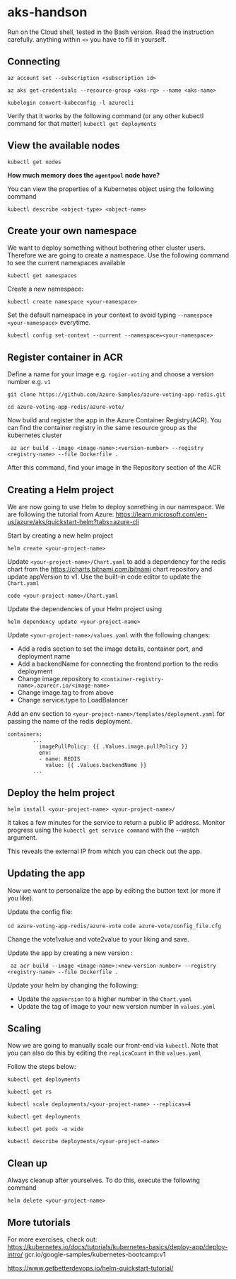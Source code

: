 # aks-handson



Run on the Cloud shell, tested in the Bash version. Read the instruction carefully. anything within `<>` you have to fill in yourself.

## Connecting 

`az account set --subscription <subscription id>`

`az aks get-credentials --resource-group <aks-rg> --name <aks-name>`

`kubelogin convert-kubeconfig -l azurecli`

Verify that it works by the following command (or any other kubectl command for that matter)
`kubectl get deployments`

## View the available nodes

`kubectl get nodes`

**How much memory does the `agentpool` node have?**

You can view the properties of a Kubernetes object using the following command

`kubectl describe <object-type> <object-name>`

## Create your own namespace
We want to deploy something without bothering other cluster users. Therefore we are going to create a namespace. Use the following command to see the current namespaces available

`kubectl get namespaces`

Create a new namespace:

`kubectl create namespace <your-namespace>`

Set the default namespace in your context to avoid typing `--namespace <your-namespace>` everytime.

`kubectl config set-context --current --namespace=<your-namespace>`

## Register container in ACR

Define a name for your image e.g. `rogier-voting` and choose a version number e.g. `v1`

`git clone https://github.com/Azure-Samples/azure-voting-app-redis.git`

`cd azure-voting-app-redis/azure-vote/`

Now build and register the app in the Azure Container Registry(ACR). You can find the container registry in the same resource group as the kubernetes cluster

` az acr build --image <image-name>:<version-number> --registry <registry-name> --file Dockerfile .`

After this command, find your image in the Repository section of the ACR

## Creating a Helm project
We are now going to use Helm to deploy something in our namespace. We are following the tutorial from Azure: https://learn.microsoft.com/en-us/azure/aks/quickstart-helm?tabs=azure-cli

Start by creating a new helm project

`helm create <your-project-name>`

Update `<your-project-name>/Chart.yaml` to add a dependency for the redis chart from the https://charts.bitnami.com/bitnami chart repository and update appVersion to v1. Use the built-in code editor to update the `Chart.yaml`
  
`code <your-project-name>/Chart.yaml `
  
Update the dependencies of your Helm project using
  
`helm dependency update <your-project-name>`
  
Update `<your-project-name>/values.yaml` with the following changes:
- Add a redis section to set the image details, container port, and deployment name
- Add a backendName for connecting the frontend portion to the redis deployment
- Change image.repository to `<container-registry-name>.azurecr.io/<image-name>`
- Change image.tag to <version-number> from above
- Change service.type to LoadBalancer
 
Add an env section to `<your-project-name>/templates/deployment.yaml` for passing the name of the redis deployment.

```
containers:
        ...
          imagePullPolicy: {{ .Values.image.pullPolicy }}
          env:
          - name: REDIS
            value: {{ .Values.backendName }}
        ...
```

## Deploy the helm project

`helm install <your-project-name> <your-project-name>/`

It takes a few minutes for the service to return a public IP address. Monitor progress using the `kubectl get service command` with the --watch argument.

This reveals the external IP from which you can check out the app.

## Updating the app

Now we want to personalize the app by editing the button text (or more if you like).

Update the config file:
  
`cd azure-voting-app-redis/azure-vote`
`code azure-vote/config_file.cfg`
  
 Change the vote1value and vote2value to your liking and save.
  

  
 Update the app by creating a new version :
 
 ` az acr build --image <image-name>:<new-version-number> --registry <registry-name> --file Dockerfile .`
  
 Update your helm by changing the following:
  - Update the `appVersion` to a higher number in the `Chart.yaml`
  - Update the tag of image to your new version number in `values.yaml`
  
  
  
## Scaling
Now we are going to manually scale our front-end via `kubectl`. Note that you can also do this by editing the `replicaCount` in the `values.yaml`

  Follow the steps below:
  
`kubectl get deployments`

`kubectl get rs`

`kubectl scale deployments/<your-project-name> --replicas=4`

`kubectl get deployments`

`kubectl get pods -o wide`

`kubectl describe deployments/<your-project-name>`

## Clean up
  
Always cleanup after yourselves. To do this, execute the following command 
  
`helm delete <your-project-name>`
  
  
## More tutorials 
  
  
 
For more exercises, check out:
https://kubernetes.io/docs/tutorials/kubernetes-basics/deploy-app/deploy-intro/
gcr.io/google-samples/kubernetes-bootcamp:v1

https://www.getbetterdevops.io/helm-quickstart-tutorial/






